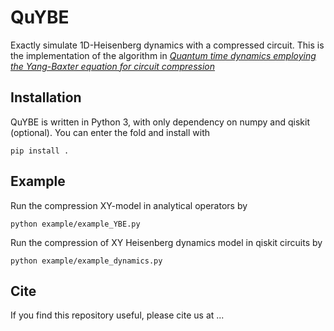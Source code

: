 # QuYBE

Exactly simulate 1D-Heisenberg dynamics with a compressed circuit. This is the implementation of the algorithm in *[Quantum time dynamics employing the Yang-Baxter equation for circuit compression](https://journals.aps.org/pra/pdf/10.1103/PhysRevA.106.012412)*

## Installation

QuYBE is written in Python 3, with only dependency on numpy and qiskit (optional). You can enter the fold and install with 

```
pip install .
```

## Example

Run the compression XY-model in analytical operators by 
    
```
python example/example_YBE.py
```

Run the compression of XY Heisenberg dynamics model in qiskit circuits by 

```
python example/example_dynamics.py
```

## Cite
If you find this repository useful, please cite us at ...


